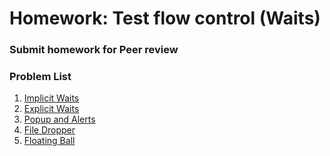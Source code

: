 Homework: Test flow control (Waits)
=====================================

### Submit homework for Peer review

### Problem List

1. [Implicit Waits](./01.ImplicitWaits)
1. [Explicit Waits](./02.ExplicitWaits)
1. [Popup and Alerts](./03.PopupAlerts)
1. [File Dropper](./04.FileDropper)
1. [Floating Ball](./05.FloatingBall)
